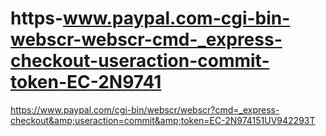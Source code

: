 # https-www.paypal.com-cgi-bin-webscr-webscr-cmd-_express-checkout-useraction-commit-token-EC-2N9741
https://www.paypal.com/cgi-bin/webscr/webscr?cmd=_express-checkout&amp;useraction=commit&amp;token=EC-2N974151UV942293T
